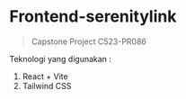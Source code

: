 # Frontend-serenitylink

> Capstone Project C523-PR086

Teknologi yang digunakan :

1. React + Vite
2. Tailwind CSS
